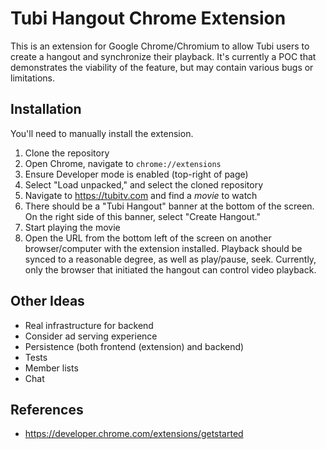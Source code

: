 # Tubi Hangout Chrome Extension

This is an extension for Google Chrome/Chromium to allow Tubi users to
create a hangout and synchronize their playback. It's currently a POC that
demonstrates the viability of the feature, but may contain various bugs or
limitations.

## Installation

You'll need to manually install the extension.

1) Clone the repository
2) Open Chrome, navigate to `chrome://extensions`
3) Ensure Developer mode is enabled (top-right of page)
4) Select "Load unpacked," and select the cloned repository
5) Navigate to https://tubitv.com and find a _movie_ to watch
6) There should be a "Tubi Hangout" banner at the bottom of the screen. On the
   right side of this banner, select "Create Hangout."
7) Start playing the movie
8) Open the URL from the bottom left of the screen on another browser/computer
   with the extension installed. Playback should be synced to a reasonable 
   degree, as well as play/pause, seek. Currently, only the browser that
   initiated the hangout can control video playback.

## Other Ideas

* Real infrastructure for backend
* Consider ad serving experience
* Persistence (both frontend (extension) and backend)
* Tests
* Member lists
* Chat

## References

* https://developer.chrome.com/extensions/getstarted
